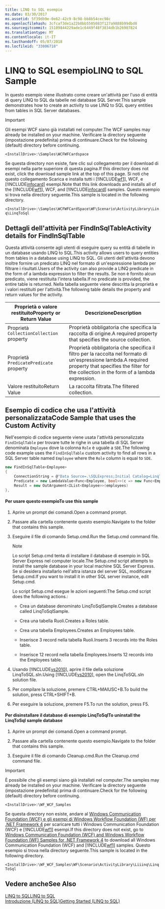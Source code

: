 ```yaml
---
title: LINQ to SQL esempio
ms.date: 03/30/2017
ms.assetid: 5f39db9e-0e62-42c9-8c98-bb8b54cec98c
ms.openlocfilehash: 3cfcaf3de1a22b8bb5505083f127a9888b99dbd8
ms.sourcegitcommit: 15109844229ade1c6449f48f3834db1b26907824
ms.translationtype: MT
ms.contentlocale: it-IT
ms.lasthandoff: 05/07/2018
ms.locfileid: "33806718"
---
```

# <a name="linq-to-sql-sample"></a><span data-ttu-id="08cf9-102">LINQ to SQL esempio</span><span class="sxs-lookup"><span data-stu-id="08cf9-102">LINQ to SQL Sample</span></span>
<span data-ttu-id="08cf9-103">In questo esempio viene illustrato come creare un'attività per l'uso di entità di query LINQ to SQL da tabelle nei database SQL Server.</span><span class="sxs-lookup"><span data-stu-id="08cf9-103">This sample demonstrates how to create an activity to use LINQ to SQL query entities from tables in SQL Server databases.</span></span>  
  
> [!IMPORTANT]
>  <span data-ttu-id="08cf9-104">Gli esempi WCF siano già installati nel computer.</span><span class="sxs-lookup"><span data-stu-id="08cf9-104">The WCF samples may already be installed on your machine.</span></span> <span data-ttu-id="08cf9-105">Verificare la directory seguente (impostazione predefinita) prima di continuare.</span><span class="sxs-lookup"><span data-stu-id="08cf9-105">Check for the following (default) directory before continuing.</span></span>  
>   
>  `<InstallDrive>:\Samples\WCFWFCardspace`  
>   
>  <span data-ttu-id="08cf9-106">Se questa directory non esiste, fare clic sul collegamento per il download di esempi nella parte superiore di questa pagina.</span><span class="sxs-lookup"><span data-stu-id="08cf9-106">If this directory does not exist, click the download sample link at the top of this page.</span></span> <span data-ttu-id="08cf9-107">Si noti che questo collegamento Scarica e installa tutti i [!INCLUDE[wf1](../../../../includes/wf1-md.md)], WCF, e [!INCLUDE[infocard](../../../../includes/infocard-md.md)] esempi.</span><span class="sxs-lookup"><span data-stu-id="08cf9-107">Note that this link downloads and installs all of the [!INCLUDE[wf1](../../../../includes/wf1-md.md)], WCF, and [!INCLUDE[infocard](../../../../includes/infocard-md.md)] samples.</span></span> <span data-ttu-id="08cf9-108">Questo esempio si trova nella directory seguente.</span><span class="sxs-lookup"><span data-stu-id="08cf9-108">This sample is located in the following directory.</span></span>  
>   
>  `<InstallDrive>:\Samples\WCFWFCardSpace\WF\Scenario\ActivityLibrary\Linq\LinqToSql`  
  
## <a name="activity-details-for-findinsqltable"></a><span data-ttu-id="08cf9-109">Dettagli dell'attività per FindInSqlTable</span><span class="sxs-lookup"><span data-stu-id="08cf9-109">Activity details for FindInSqlTable</span></span>  
 <span data-ttu-id="08cf9-110">Questa attività consente agli utenti di eseguire query su entità di tabelle in un database usando LINQ to SQL.</span><span class="sxs-lookup"><span data-stu-id="08cf9-110">This activity allows users to query entities from tables in a database using LINQ to SQL.</span></span> <span data-ttu-id="08cf9-111">Gli utenti dell'attività devono inoltre fornire un predicato LINQ nel formato di un'espressione lambda per filtrare i risultati.</span><span class="sxs-lookup"><span data-stu-id="08cf9-111">Users of the activity can also provide a LINQ predicate in the form of a lambda expression to filter the results.</span></span> <span data-ttu-id="08cf9-112">Se non è fornito alcun predicato, viene restituita l'intera tabella.</span><span class="sxs-lookup"><span data-stu-id="08cf9-112">If no predicate is provided, the entire table is returned.</span></span> <span data-ttu-id="08cf9-113">Nella tabella seguente viene descritta la proprietà e i valori restituiti per l'attività.</span><span class="sxs-lookup"><span data-stu-id="08cf9-113">The following table details the property and return values for the activity.</span></span>  
  
|<span data-ttu-id="08cf9-114">Proprietà o valore restituito</span><span class="sxs-lookup"><span data-stu-id="08cf9-114">Property or Return Value</span></span>|<span data-ttu-id="08cf9-115">Descrizione</span><span class="sxs-lookup"><span data-stu-id="08cf9-115">Description</span></span>|  
|------------------------------|-----------------|  
|<span data-ttu-id="08cf9-116">Proprietà `Collection`</span><span class="sxs-lookup"><span data-stu-id="08cf9-116">`Collection` property</span></span>|<span data-ttu-id="08cf9-117">Proprietà obbligatoria che specifica la raccolta di origine.</span><span class="sxs-lookup"><span data-stu-id="08cf9-117">A required property that specifies the source collection.</span></span>|  
|<span data-ttu-id="08cf9-118">Proprietà `Predicate`</span><span class="sxs-lookup"><span data-stu-id="08cf9-118">`Predicate` property</span></span>|<span data-ttu-id="08cf9-119">Proprietà obbligatoria che specifica il filtro per la raccolta nel formato di un'espressione lambda.</span><span class="sxs-lookup"><span data-stu-id="08cf9-119">A required property that specifies the filter for the collection in the form of a lambda expression.</span></span>|  
|<span data-ttu-id="08cf9-120">Valore restituito</span><span class="sxs-lookup"><span data-stu-id="08cf9-120">Return Value</span></span>|<span data-ttu-id="08cf9-121">La raccolta filtrata.</span><span class="sxs-lookup"><span data-stu-id="08cf9-121">The filtered collection.</span></span>|  
  
## <a name="code-sample-that-uses-the-custom-activity"></a><span data-ttu-id="08cf9-122">Esempio di codice che usa l'attività personalizzata</span><span class="sxs-lookup"><span data-stu-id="08cf9-122">Code Sample that uses the Custom Activity</span></span>  
 <span data-ttu-id="08cf9-123">Nell'esempio di codice seguente viene usata l'attività personalizzata `FindInSqlTable` per trovare tutte le righe in una tabella di SQL Server denominata `Employee` dove la colonna `Role` è uguale a `SDE`.</span><span class="sxs-lookup"><span data-stu-id="08cf9-123">The following code example uses the `FindInSqlTable` custom activity to find all rows in a SQL Server table named `Employee` where the `Role` column is equal to `SDE`.</span></span>  
  
```csharp  
new FindInSqlTable<Employee>   
{  
    ConnectionString = @"Data Source=.\SQLExpress;Initial Catalog=LinqToSqlSample;Integrated Security=True",                          
    Predicate = new LambdaValue<Func<Employee, bool>>(c => new Func<Employee, bool>(emp => emp.Role.Equals("SDE"))),  
    Result = new OutArgument<IList<Employee>>(employees)  
},  
```  
  
#### <a name="to-use-this-sample"></a><span data-ttu-id="08cf9-124">Per usare questo esempio</span><span class="sxs-lookup"><span data-stu-id="08cf9-124">To use this sample</span></span>  
  
1.  <span data-ttu-id="08cf9-125">Aprire un prompt dei comandi.</span><span class="sxs-lookup"><span data-stu-id="08cf9-125">Open a command prompt.</span></span>  
  
2.  <span data-ttu-id="08cf9-126">Passare alla cartella contenente questo esempio.</span><span class="sxs-lookup"><span data-stu-id="08cf9-126">Navigate to the folder that contains this sample.</span></span>  
  
3.  <span data-ttu-id="08cf9-127">Eseguire il file di comando Setup.cmd.</span><span class="sxs-lookup"><span data-stu-id="08cf9-127">Run the Setup.cmd command file.</span></span>  
  
    > [!NOTE]
    >  <span data-ttu-id="08cf9-128">Lo script Setup.cmd tenta di installare il database di esempio in SQL Server Express nel computer locale.</span><span class="sxs-lookup"><span data-stu-id="08cf9-128">The Setup.cmd script attempts to install the sample database in your local machine SQL Server Express.</span></span> <span data-ttu-id="08cf9-129">Se si desidera installarlo nell'altra istanza del server SQL, modificare Setup.cmd.</span><span class="sxs-lookup"><span data-stu-id="08cf9-129">If you want to install it in other SQL server instance, edit Setup.cmd.</span></span>  
  
     <span data-ttu-id="08cf9-130">Lo script Setup.cmd esegue le azioni seguenti:</span><span class="sxs-lookup"><span data-stu-id="08cf9-130">The Setup.cmd script does the following actions.:</span></span>  
  
    -   <span data-ttu-id="08cf9-131">Crea un database denominato LinqToSqlSample.</span><span class="sxs-lookup"><span data-stu-id="08cf9-131">Creates a database called LinqToSqlSample.</span></span>  
  
    -   <span data-ttu-id="08cf9-132">Crea una tabella Ruoli.</span><span class="sxs-lookup"><span data-stu-id="08cf9-132">Creates a Roles table.</span></span>  
  
    -   <span data-ttu-id="08cf9-133">Crea una tabella Employees.</span><span class="sxs-lookup"><span data-stu-id="08cf9-133">Creates an Employees table.</span></span>  
  
    -   <span data-ttu-id="08cf9-134">Inserisce 3 record nella tabella Ruoli.</span><span class="sxs-lookup"><span data-stu-id="08cf9-134">Inserts 3 records into the Roles table.</span></span>  
  
    -   <span data-ttu-id="08cf9-135">Inserisce 12 record nella tabella Employees.</span><span class="sxs-lookup"><span data-stu-id="08cf9-135">Inserts 12 records into the Employees table.</span></span>  
  
4.  <span data-ttu-id="08cf9-136">Usando [!INCLUDE[vs2010](../../../../includes/vs2010-md.md)], aprire il file della soluzione LinqToSQL.sln.</span><span class="sxs-lookup"><span data-stu-id="08cf9-136">Using [!INCLUDE[vs2010](../../../../includes/vs2010-md.md)], open the LinqToSQL.sln solution file.</span></span>  
  
5.  <span data-ttu-id="08cf9-137">Per compilare la soluzione, premere CTRL+MAIUSC+B.</span><span class="sxs-lookup"><span data-stu-id="08cf9-137">To build the solution, press CTRL+SHIFT+B.</span></span>  
  
6.  <span data-ttu-id="08cf9-138">Per eseguire la soluzione, premere F5.</span><span class="sxs-lookup"><span data-stu-id="08cf9-138">To run the solution, press F5.</span></span>  
  
#### <a name="to-uninstall-the-linqtosql-sample-database"></a><span data-ttu-id="08cf9-139">Per disinstallare il database di esempio LinqToSql</span><span class="sxs-lookup"><span data-stu-id="08cf9-139">To uninstall the LinqToSql sample database</span></span>  
  
1.  <span data-ttu-id="08cf9-140">Aprire un prompt dei comandi.</span><span class="sxs-lookup"><span data-stu-id="08cf9-140">Open a command prompt.</span></span>  
  
2.  <span data-ttu-id="08cf9-141">Passare alla cartella contenente questo esempio.</span><span class="sxs-lookup"><span data-stu-id="08cf9-141">Navigate to the folder that contains this sample.</span></span>  
  
3.  <span data-ttu-id="08cf9-142">Eseguire il file di comando Cleanup.cmd.</span><span class="sxs-lookup"><span data-stu-id="08cf9-142">Run the Cleanup.cmd command file.</span></span>  
  
> [!IMPORTANT]
>  <span data-ttu-id="08cf9-143">È possibile che gli esempi siano già installati nel computer.</span><span class="sxs-lookup"><span data-stu-id="08cf9-143">The samples may already be installed on your machine.</span></span> <span data-ttu-id="08cf9-144">Verificare la directory seguente (impostazione predefinita) prima di continuare.</span><span class="sxs-lookup"><span data-stu-id="08cf9-144">Check for the following (default) directory before continuing.</span></span>  
>   
>  `<InstallDrive>:\WF_WCF_Samples`  
>   
>  <span data-ttu-id="08cf9-145">Se questa directory non esiste, andare al [Windows Communication Foundation (WCF) e gli esempi di Windows Workflow Foundation (WF) per .NET Framework 4](http://go.microsoft.com/fwlink/?LinkId=150780) per scaricare tutti i Windows Communication Foundation (WCF) e [!INCLUDE[wf1](../../../../includes/wf1-md.md)] esempi.</span><span class="sxs-lookup"><span data-stu-id="08cf9-145">If this directory does not exist, go to [Windows Communication Foundation (WCF) and Windows Workflow Foundation (WF) Samples for .NET Framework 4](http://go.microsoft.com/fwlink/?LinkId=150780) to download all Windows Communication Foundation (WCF) and [!INCLUDE[wf1](../../../../includes/wf1-md.md)] samples.</span></span> <span data-ttu-id="08cf9-146">Questo esempio si trova nella directory seguente.</span><span class="sxs-lookup"><span data-stu-id="08cf9-146">This sample is located in the following directory.</span></span>  
>   
>  `<InstallDrive>:\WF_WCF_Samples\WF\Scenario\ActivityLibrary\Liiinq\LinqToSql`  
  
## <a name="see-also"></a><span data-ttu-id="08cf9-147">Vedere anche</span><span class="sxs-lookup"><span data-stu-id="08cf9-147">See Also</span></span>  
 [<span data-ttu-id="08cf9-148">LINQ to SQL</span><span class="sxs-lookup"><span data-stu-id="08cf9-148">LINQ to SQL</span></span>](http://go.microsoft.com/fwlink/?LinkId=150376)  
 [<span data-ttu-id="08cf9-149">Introduzione (LINQ to SQL)</span><span class="sxs-lookup"><span data-stu-id="08cf9-149">Getting Started (LINQ to SQL)</span></span>](http://go.microsoft.com/fwlink/?LinkId=150377)
